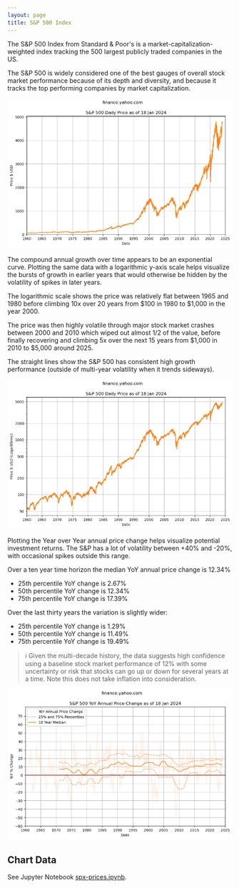 ```yaml
---
layout: page
title: S&P 500 Index
---
```

The S&P 500 Index from Standard & Poor's is a market-capitalization-weighted index tracking the 500 largest publicly traded companies in the US. 

The S&P 500 is widely considered one of the best gauges of overall stock market performance because of its depth and diversity, and because it tracks the top performing companies by market capitalization.

![SPX History](images/spx-history.png)

The compound annual growth over time appears to be an exponential curve. Plotting the same data with a logarithmic y-axis scale helps visualize the bursts of growth in earlier years that would otherwise be hidden by the volatility of spikes in later years.

The logarithmic scale shows the price was relatively flat between 1965 and 1980 before climbing 10x over 20 years from $100 in 1980 to $1,000 in the year 2000. 

The price was then highly volatile through major stock market crashes between 2000 and 2010 which wiped out almost 1/2 of the value, before finally recovering and climbing 5x over the next 15 years from $1,000 in 2010 to $5,000 around 2025.

The straight lines show the S&P 500 has consistent high growth performance (outside of multi-year volatility when it trends sideways).

![SPX History](images/spx-history-log.png)

Plotting the Year over Year annual price change helps visualize potential investment returns. The S&P has a lot of volatility between +40% and -20%, with occasional spikes outside this range.

Over a ten year time horizon the median YoY annual price change is 12.34%

- 25th percentile YoY change is 2.67%
- 50th percentile YoY change is 12.34%
- 75th percentile YoY change is 17.39%

Over the last thirty years the variation is slightly wider:

- 25th percentile YoY change is 1.29%
- 50th percentile YoY change is 11.49%
- 75th percentile YoY change is 19.49%

> ℹ Given the multi-decade history, the data suggests high confidence using a baseline stock market performance of 12% with some uncertainty or risk that stocks can go up or down for several years at a time. Note this does not take inflation into consideration.

![SPX YoY](images/spx-yoy.png)

## Chart Data

See Jupyter Notebook [spx-prices.ipynb](https://github.com/mikejonestechno/investment-analytics/blob/main/notebooks/spx-prices.ipynb).